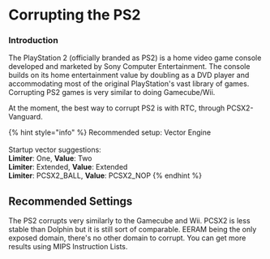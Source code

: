 # Corrupting the PS2

### Introduction

The PlayStation 2 (officially branded as PS2) is a home video game console developed and marketed by Sony Computer Entertainment. The console builds on its home entertainment value by doubling as a DVD player and accommodating most of the original PlayStation's vast library of games. Corrupting PS2 games is very similar to doing Gamecube/Wii.

At the moment, the best way to corrupt PS2 is with RTC, through PCSX2-Vanguard.&#x20;

{% hint style="info" %}
Recommended setup: Vector Engine \
\
Startup vector suggestions:\
**Limiter**: One, **Value**: Two\
**Limiter**: Extended, **Value**: Extended\
**Limiter**: PCSX2\_BALL, **Value**: PCSX2\_NOP
{% endhint %}

## Recommended Settings

The PS2 corrupts very similarly to the Gamecube and Wii. PCSX2 is less stable than Dolphin but it is still sort of comparable. EERAM being the only exposed domain, there's no other domain to corrupt. You can get more results using MIPS Instruction Lists.

